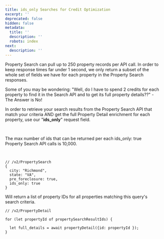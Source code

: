 ```yaml
---
title: ids_only Searches for Credit Optimization
excerpt: ''
deprecated: false
hidden: false
metadata:
  title: ''
  description: ''
  robots: index
next:
  description: ''
---
```

Property Search can pull up to 250 property records per API call. In order to keep response times far under 1 second, we only return a subset of the whole set of fields we have for each property in the Property Search responses.

Some of you may be wondering: "Well, do I have to spend 2 credits for each property to find it in the Search API and to get its full property details??" - The Answer is No!

In order to retrieve your search results from the Property Search API that match your criteria AND get the full Property Detail enrichment for each property, use our "**ids\_only**" request field.

<br />

The max number of ids that can be returned per each ids\_only: true Property Search API calls is 10,000.

<br />

```
// /v2/PropertySearch
{
  city: "Richmond",
  state: "VA",
  pre_foreclosure: true,
  ids_only: true
}
```

Will return a list of property IDs for all properties matching this query's search criteria.

```
// /v2/PropertyDetail

for (let propertyId of propertySearchResultIds) {
  
  let full_details = await propertyDetail({id: propertyId });
}

```